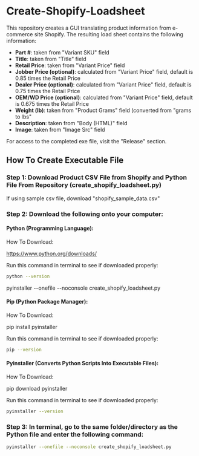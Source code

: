 # Create-Shopify-Loadsheet

This repository creates a GUI translating product information from e-commerce site Shopify. The resulting load sheet contains the following information:

* **Part #**: taken from "Variant SKU" field
* **Title**: taken from "Title" field
* **Retail Price**: taken from "Variant Price" field
* **Jobber Price (optional)**: calculated from "Variant Price" field, default is 0.85 times the Retail Price
* **Dealer Price (optional)**: calculated from "Variant Price" field, default is 0.75 times the Retail Price
* **OEM/WD Price (optional)**: calculated from "Variant Price" field, default is 0.675 times the Retail Price
* **Weight (lb)**: taken from "Product Grams" field (converted from "grams to lbs"
* **Description**: taken from "Body (HTML)" field
* **Image**: taken from "Image Src" field

For access to the completed exe file, visit the "Release" section.

## How To Create Executable File

### Step 1: Download Product CSV File from Shopify and Python File From Repository (create_shopify_loadsheet.py)

If using sample csv file, download "shopify_sample_data.csv"

### Step 2: Download the following onto your computer:

#### Python (Programming Language): 

How To Download:

https://www.python.org/downloads/

Run this command in terminal to see if downloaded properly:

```bash
python --version
```

pyinstaller --onefile --noconsole create_shopify_loadsheet.py

#### Pip (Python Package Manager):

How To Download:

pip install pyinstaller

Run this command in terminal to see if downloaded properly:

```bash
pip --version
```

#### Pyinstaller (Converts Python Scripts Into Executable Files):

How To Download:

pip download pyinstaller

Run this command in terminal to see if downloaded properly:

```bash
pyinstaller --version
```
### Step 3:  In terminal, go to the same folder/directory as the Python file and enter the following command:

```bash
pyinstaller --onefile --noconsole create_shopify_loadsheet.py
```
